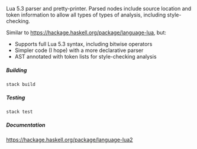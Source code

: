 Lua 5.3 parser and pretty-printer. Parsed nodes include source location
and token information to allow all types of types of analysis, including style-checking.

Similar to https://hackage.haskell.org/package/language-lua, but:

- Supports full Lua 5.3 syntax, including bitwise operators
- Simpler code (I hope) with a more declarative parser
- AST annotated with token lists for style-checking analysis

##### Building

    stack build

##### Testing

    stack test

##### Documentation

https://hackage.haskell.org/package/language-lua2
